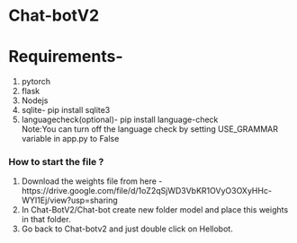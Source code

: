 # Chat-botV2
<h1>Requirements-</h1>
<ol>
  
<li>pytorch</li>
<li>flask</li>
<li>Nodejs</li>
<li>sqlite- pip install sqlite3</li>
<li>languagecheck(optional)- pip install language-check<br>
Note:You can turn off the language check by setting USE_GRAMMAR variable in app.py to False</li></ol>

<h3>How to start the file ?</h3>
  <ol>
    <li>Download the weights file from here -https://drive.google.com/file/d/1oZ2qSjWD3VbKR1OVyO3OXyHHc-WYI1Ej/view?usp=sharing</li>
    <li>In Chat-BotV2/Chat-bot create new folder model and place this weights in that folder.</li>
    <li>Go back to Chat-botv2 and just double click on Hellobot.</li>
  </ol>


